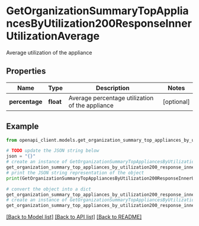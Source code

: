 # GetOrganizationSummaryTopAppliancesByUtilization200ResponseInnerUtilizationAverage

Average utilization of the appliance

## Properties

Name | Type | Description | Notes
------------ | ------------- | ------------- | -------------
**percentage** | **float** | Average percentage utilization of the appliance | [optional] 

## Example

```python
from openapi_client.models.get_organization_summary_top_appliances_by_utilization200_response_inner_utilization_average import GetOrganizationSummaryTopAppliancesByUtilization200ResponseInnerUtilizationAverage

# TODO update the JSON string below
json = "{}"
# create an instance of GetOrganizationSummaryTopAppliancesByUtilization200ResponseInnerUtilizationAverage from a JSON string
get_organization_summary_top_appliances_by_utilization200_response_inner_utilization_average_instance = GetOrganizationSummaryTopAppliancesByUtilization200ResponseInnerUtilizationAverage.from_json(json)
# print the JSON string representation of the object
print(GetOrganizationSummaryTopAppliancesByUtilization200ResponseInnerUtilizationAverage.to_json())

# convert the object into a dict
get_organization_summary_top_appliances_by_utilization200_response_inner_utilization_average_dict = get_organization_summary_top_appliances_by_utilization200_response_inner_utilization_average_instance.to_dict()
# create an instance of GetOrganizationSummaryTopAppliancesByUtilization200ResponseInnerUtilizationAverage from a dict
get_organization_summary_top_appliances_by_utilization200_response_inner_utilization_average_from_dict = GetOrganizationSummaryTopAppliancesByUtilization200ResponseInnerUtilizationAverage.from_dict(get_organization_summary_top_appliances_by_utilization200_response_inner_utilization_average_dict)
```
[[Back to Model list]](../README.md#documentation-for-models) [[Back to API list]](../README.md#documentation-for-api-endpoints) [[Back to README]](../README.md)


